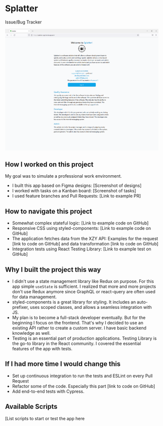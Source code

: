 # Splatter
Issue/Bug Tracker

![landing page](mainpage.png)

## How I worked on this project
My goal was to simulate a professional work environment. 
- I built this app based on Figma designs: [Screenshot of designs]
- I worked with tasks on a Kanban board: [Screenshot of tasks]
- I used feature branches and Pull Requests: [Link to example PR]
## How to navigate this project
- Somewhat complex stateful logic: [Link to example code on GitHub]
- Responsive CSS using styled-components: [Link to example code on GitHub]
- The application fetches data from the XZY API: Examples for the request [link to code on 
GitHub] and data transformation [link to code on GitHub]
- Integration tests using React Testing Library: [Link to example test on GitHub]
## Why I built the project this way
- I didn't use a state management library like Redux on purpose. For this app simple `useState` is 
sufficient. I realized that more and more projects don't use Redux anymore since GraphQL or 
react-query are often used for data management.
- styled-components is a great library for styling. It includes an auto-prefixer, uses scoped 
classes, and allows a seamless integration with JS.
- My plan is to become a full-stack developer eventually. But for the beginning I focus on the 
frontend. That's why I decided to use an existing API rather to create a custom server. I have 
basic backend knowledge as well.
- Testing is an essential part of production applications. Testing Library is the go-to library in the 
React community. I covered the essential features of the app with tests.
## If I had more time I would change this
- Set up continuous integration to run the tests and ESLint on every Pull Request
- Refactor some of the code. Especially this part [link to code on GitHub]
- Add end-to-end tests with Cypress.
## Available Scripts
[List scripts to start or test the app here
